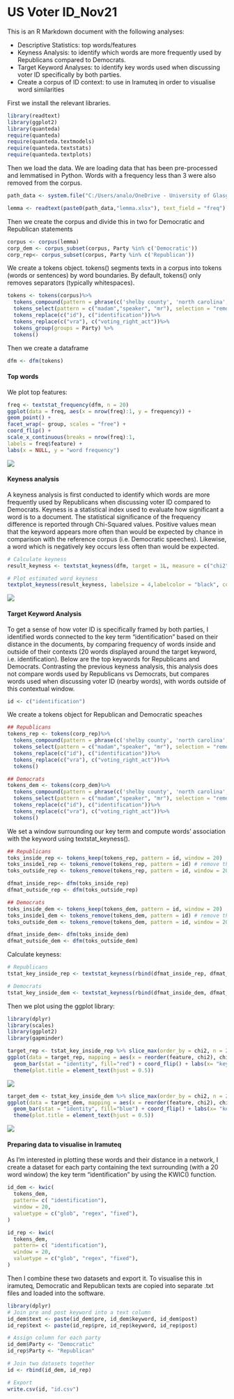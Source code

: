 US Voter ID\_Nov21
================

This is an R Markdown document with the following analyses:

-   Descriptive Statistics: top words/features
-   Keyness Analysis: to identify which words are more frequently used
    by Republicans compared to Democrats.
-   Target Keyword Analyses: to identify key words used when discussing
    voter ID specifically by both parties.
-   Create a corpus of ID context: to use in Iramuteq in order to
    visualise word similarities

First we install the relevant libraries.

``` r
library(readtext)
library(ggplot2)
library(quanteda)
require(quanteda)
require(quanteda.textmodels)
require(quanteda.textstats)
require(quanteda.textplots)
```

Then we load the data. We are loading data that has been pre-processed
and lemmatised in Python. Words with a frequency less than 3 were also
removed from the corpus.

``` r
path_data <- system.file("C:/Users/analo/OneDrive - University of Glasgow/University of Glasgow/Thesis/CHAPTERS/DATA/Voter ID laws debates (US)/R Markdown", package = "readtext")

lemma <- readtext(paste0(path_data,"lemma.xlsx"), text_field = "freq")
```

Then we create the corpus and divide this in two for Democratic and
Republican statements

``` r
corpus <- corpus(lemma)
corp_dem <- corpus_subset(corpus, Party %in% c('Democratic'))
corp_rep<- corpus_subset(corpus, Party %in% c('Republican'))
```

We create a tokens object. tokens() segments texts in a corpus into
tokens (words or sentences) by word boundaries. By default, tokens()
only removes separators (typically whitespaces).

``` r
tokens <- tokens(corpus)%>%
  tokens_compound(pattern = phrase(c('shelby county', 'north carolina', 'john lewis')))%>%
  tokens_select(pattern = c("madam","speaker", "mr"), selection = "remove")%>%
  tokens_replace(c("id"), c("identification"))%>%
  tokens_replace(c("vra"), c("voting_right_act"))%>%
  tokens_group(groups = Party) %>%
  tokens()
```

Then we create a dataframe

``` r
dfm <- dfm(tokens)
```

#### Top words

We plot top features:

``` r
freq <- textstat_frequency(dfm, n = 20)
ggplot(data = freq, aes(x = nrow(freq):1, y = frequency)) +
geom_point() +
facet_wrap(~ group, scales = "free") +
coord_flip() +
scale_x_continuous(breaks = nrow(freq):1,
labels = freq$feature) +
labs(x = NULL, y = "word frequency")
```

<img src="US-Voter-ID_Nov21_files/figure-gfm/unnamed-chunk-6-1.png" style="display: block; margin: auto;" />

#### Keyness analysis

A keyness analysis is first conducted to identify which words are more
frequently used by Republicans when discussing voter ID compared to
Democrats. Keyness is a statistical index used to evaluate how
significant a word is to a document. The statistical significance of the
frequency difference is reported through Chi-Squared values. Positive
values mean that the keyword appears more often than would be expected
by chance in comparison with the reference corpus (i.e. Democratic
speeches). Likewise, a word which is negatively key occurs less often
than would be expected.

``` r
# Calculate keyness 
result_keyness <- textstat_keyness(dfm, target = 1L, measure = c("chi2"),sort = TRUE)
```

``` r
# Plot estimated word keyness
textplot_keyness(result_keyness, labelsize = 4,labelcolor = "black", color = c("blue", "red"), min_count = 10, n = 25)
```

<img src="US-Voter-ID_Nov21_files/figure-gfm/unnamed-chunk-8-1.png" style="display: block; margin: auto;" />

#### Target Keyword Analysis

To get a sense of how voter ID is specifically framed by both parties, I
identified words connected to the key term “identification” based on
their distance in the documents, by comparing frequency of words inside
and outside of their contexts (20 words displayed around the target
keyword, i.e. identification). Below are the top keywords for
Republicans and Democrats. Contrasting the previous keyness analysis,
this analysis does not compare words used by Republicans vs Democrats,
but compares words used when discussing voter ID (nearby words), with
words outside of this contextual window.

``` r
id <- c("identification") 
```

We create a tokens object for Republican and Democratic speaches

``` r
## Republicans
tokens_rep <- tokens(corp_rep)%>%
  tokens_compound(pattern = phrase(c('shelby county', 'north carolina', 'john lewis', "voting right act")))%>%
  tokens_select(pattern = c("madam","speaker", "mr"), selection = "remove")%>%
  tokens_replace(c("id"), c("identification"))%>%
  tokens_replace(c("vra"), c("voting_right_act"))%>%
  tokens()

## Democrats
tokens_dem <- tokens(corp_dem)%>%
  tokens_compound(pattern = phrase(c('shelby county', 'north carolina', 'john lewis')))%>%
  tokens_select(pattern = c("madam","speaker", "mr"), selection = "remove")%>%
  tokens_replace(c("id"), c("identification"))%>%
  tokens_replace(c("vra"), c("voting_right_act"))%>%
  tokens()
```

We set a window surrounding our key term and compute words’ association
with the keyword using textstat\_keyness().

``` r
## Republicans
toks_inside_rep <- tokens_keep(tokens_rep, pattern = id, window = 20)
toks_inside1_rep <- tokens_remove(tokens_rep, pattern = id) # remove the keywords
toks_outside_rep <- tokens_remove(tokens_rep, pattern = id, window = 20)

dfmat_inside_rep<- dfm(toks_inside_rep)
dfmat_outside_rep <- dfm(toks_outside_rep)

## Democrats
toks_inside_dem <- tokens_keep(tokens_dem, pattern = id, window = 20)
toks_inside1_dem <- tokens_remove(tokens_dem, pattern = id) # remove the keywords
toks_outside_dem <- tokens_remove(tokens_dem, pattern = id, window = 20)

dfmat_inside_dem<- dfm(toks_inside_dem)
dfmat_outside_dem <- dfm(toks_outside_dem)
```

Calculate keyness:

``` r
# Republicans
tstat_key_inside_rep <- textstat_keyness(rbind(dfmat_inside_rep, dfmat_outside_rep),target = seq_len(ndoc(dfmat_inside_rep)))

# Democrats
tstat_key_inside_dem <- textstat_keyness(rbind(dfmat_inside_dem, dfmat_outside_dem),target = seq_len(ndoc(dfmat_inside_dem)))
```

Then we plot using the ggplot library:

``` r
library(dplyr)
library(scales)
library(ggplot2)
library(gapminder)
```

``` r
target_rep <- tstat_key_inside_rep %>% slice_max(order_by = chi2, n = 20)
ggplot(data = target_rep, mapping = aes(x = reorder(feature, chi2), chi2)) + 
  geom_bar(stat = "identity", fill="red") + coord_flip() + labs(x= "keywords", y= "chi2") + ggtitle("Republican") +
  theme(plot.title = element_text(hjust = 0.5))
```

![](US-Voter-ID_Nov21_files/figure-gfm/unnamed-chunk-14-1.png)<!-- -->

``` r
target_dem <- tstat_key_inside_dem %>% slice_max(order_by = chi2, n = 20)
ggplot(data = target_dem, mapping = aes(x = reorder(feature, chi2), chi2)) + 
  geom_bar(stat = "identity", fill="blue") + coord_flip() + labs(x= "keywords", y= "chi2")+ ggtitle("Democratic") +
  theme(plot.title = element_text(hjust = 0.5))
```

![](US-Voter-ID_Nov21_files/figure-gfm/unnamed-chunk-15-1.png)<!-- -->

#### Preparing data to visualise in Iramuteq

As I’m interested in plotting these words and their distance in a
network, I create a dataset for each party containing the text
surrounding (with a 20 word window) the key term “identification” by
using the KWIC() function.

``` r
id_dem <- kwic(
  tokens_dem,
  pattern= c( "identification"),
  window = 20,
  valuetype = c("glob", "regex", "fixed"),
)

id_rep <- kwic(
  tokens_dem,
  pattern= c( "identification"),
  window = 20,
  valuetype = c("glob", "regex", "fixed"),
)
```

Then I combine these two datasets and export it. To visualise this in
iramuteq, Democratic and Republican texts are copied into separate .txt
files and loaded into the software.

``` r
library(dplyr)
# Join pre and post keyword into a text column
id_dem$text <- paste(id_dem$pre, id_dem$keyword, id_dem$post)
id_rep$text <- paste(id_rep$pre, id_rep$keyword, id_rep$post)

# Assign column for each party
id_dem$Party <- "Democratic"
id_rep$Party <- "Republican"

# Join two datasets together
id <- rbind(id_dem, id_rep)

# Export
write.csv(id, "id.csv")
```
